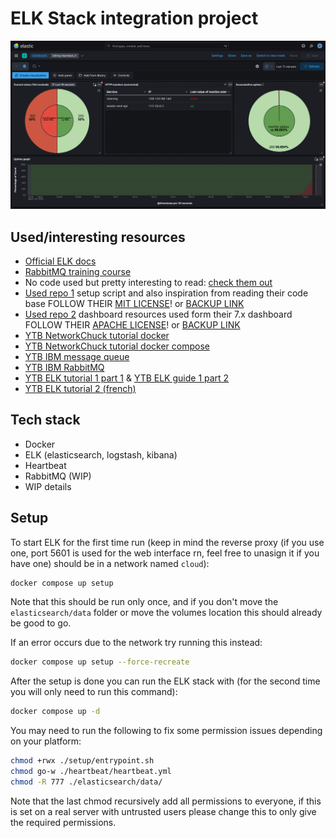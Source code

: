 # ELK Stack integration project

![Dashboard](image.png)

## Used/interesting resources

-   [Official ELK docs](https://www.elastic.co/guide/index.html)
-   [RabbitMQ training course](https://training.cloudamqp.com/)
-   No code used but pretty interesting to read: [check them out](https://github.com/Jardelpz/events_savior?tab=readme-ov-file)
-   [Used repo 1](https://github.com/deviantony/docker-elk) setup script and also inspiration from reading their code base FOLLOW THEIR [MIT LICENSE](https://github.com/deviantony/docker-elk/blob/main/LICENSE)! or [BACKUP LINK](./LICENSE1.txt)
-   [Used repo 2](https://github.com/elastic/uptime-contrib) dashboard resources used form their 7.x dashboard FOLLOW THEIR [APACHE LICENSE](https://github.com/elastic/uptime-contrib/blob/master/LICENSE)! or [BACKUP LINK](./LICENSE2.txt)
-   [YTB NetworkChuck tutorial docker](https://www.youtube.com/watch?v=eGz9DS-aIeY)
-   [YTB NetworkChuck tutorial docker compose](https://www.youtube.com/watch?v=DM65_JyGxCo)
-   [YTB IBM message queue](https://www.youtube.com/watch?v=xErwDaOc-Gs)
-   [YTB IBM RabbitMQ](https://www.youtube.com/watch?v=7rkeORD4jSw)
-   [YTB ELK tutorial 1 part 1](https://www.youtube.com/watch?v=MB94whqmSKI) & [YTB ELK guide 1 part 2](https://www.youtube.com/watch?v=JcGIFmkg1bE)
-   [YTB ELK tutorial 2 (french)](https://www.youtube.com/watch?v=S5MyeD8ysxA)

## Tech stack

-   Docker
-   ELK (elasticsearch, logstash, kibana)
-   Heartbeat
-   RabbitMQ (WIP)
-   WIP details

<!-- old version:
to setup ELK: Setup keys via:
docker exec -it <elastic_id> bash
cd bin
elasticsearch-create-enrollment-token --scope kibana
copy paste the token into the webui

docker exec -it <kibana_id> bash
cd bin
./kibana-verification-code
copy paste the verification code into the webui -->

## Setup

To start ELK for the first time run (keep in mind the reverse proxy (if you use one, port 5601 is used for the web interface rn, feel free to unasign it if you have one) should be in a network named `cloud`):

```bash
docker compose up setup
```

Note that this should be run only once, and if you don't move the `elasticsearch/data` folder or move the volumes location this should already be good to go.

If an error occurs due to the network try running this instead:

```bash
docker compose up setup --force-recreate
```

After the setup is done you can run the ELK stack with (for the second time you will only need to run this command):

```bash
docker compose up -d
```

You may need to run the following to fix some permission issues depending on your platform:

```bash
chmod +rwx ./setup/entrypoint.sh
chmod go-w ./heartbeat/heartbeat.yml
chmod -R 777 ./elasticsearch/data/
```

Note that the last chmod recursively add all permissions to everyone, if this is set on a real server with untrusted users please change this to only give the required permissions.

<!-- deprecate
Then you need to import `export.ndjson` into `Saved Objects` and you should see the dashboard appear in kibana. (If we add the volumes into the repo this will not be needed anymore) -->
